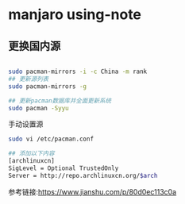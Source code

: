 # manjaro using-note

## 更换国内源

```bash

sudo pacman-mirrors -i -c China -m rank
## 更新源列表
sudo pacman-mirrors -g

## 更新pacman数据库并全面更新系统
sudo pacman -Syyu
```

手动设置源

```bash
sudo vi /etc/pacman.conf

## 添加以下内容
[archlinuxcn]
SigLevel = Optional TrustedOnly
Server = http://repo.archlinuxcn.org/$arch
```

参考链接:https://www.jianshu.com/p/80d0ec113c0a